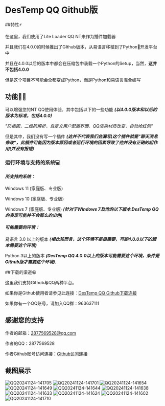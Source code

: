 # **DesTemp QQ Github版**

##特性⚡

在这里，我们使用了Lite Loader QQ NT来作为插件加载器

并且我们在4.0.0的时候推出了GIthub版本，从易语言移植到了Python🐍开发平台中

并且在4.0.0以后的版本中都会在压缩包中装载一个Python的Setup，当然，**这并不包括4.0.0**

但是这个项目不可能会全都变成Python，而是Python和易语言混合编写

## 功能💪🏻

可以增强您的NT QQ使用体验，其中包括以下的一些功能 ***(以4.0.0版本和以后的版本为标准，包括4.0.0)***

*"防撤回，二维码解析，自定义用户配置界面，QQ渲染材质改变，自动抢红包"*

但是其中，我们没有写一个插件 ***(这并不代表我们会漏写)***这个插件就是"聊天消息修改"，此插件可能因为版本原因或者运行环境的因素导致了他并没有正确的起作用***(并没有报错)***

### 运行环境与支持的系统💻

#### *所支持的系统：*
Windows 11 (家庭版、专业版)

Windows 10 (家庭版、专业版)

Windows 7 (家庭版、专业版) ***(针对于Windows 7及他的以下版本 DesTemp QQ的表现可能并不会那么的出色)***

#### *可能需要的环境：*

易语言 3.0 以上的版本 ***(相比较而言，这个环境不是很需要，可能4.0.0以下的版本需要这个环境)***

Python 3以上的版本 ***(DesTemp QQ 4.0.0以上的版本可能需要这个环境，条件是Github版才需要这个环境)***.

##下载的渠道😀

这里我们支持Github与QQ两种平台。

如果你是Github使用者请参见此连接：[DesTemp QQ Github下载连接](https://github.com/Drumda/DesTemp-QQ/releases/tag/Recode "DesTemp QQ Github下载连接")

如果你有一个QQ账号，请加入QQ群：963637111

## **感谢您的支持**

作者的邮箱：2877569528@qq.com

作者的QQ：2877569528

作者Github账号访问连接：[Github访问连接](https://github.com/Drumda "Github访问连接")

## **截图展示**
![QQ20241124-141705](https://github.com/user-attachments/assets/cbb6ca41-f353-4efa-bbf3-f84b6bf03bc2)
![QQ20241124-141701](https://github.com/user-attachments/assets/83eca986-42cb-4662-8726-88035807312f)
![QQ20241124-141654](https://github.com/user-attachments/assets/18f7f845-f66c-40d1-ae8d-48fbcad730ac)
![QQ20241124-141649](https://github.com/user-attachments/assets/8cbd0e2a-ddfe-4a10-ac88-b8dae3ad1029)
![QQ20241124-141644](https://github.com/user-attachments/assets/1c69d96e-5575-4db4-a06e-da3cd0911e19)
![QQ20241124-141638](https://github.com/user-attachments/assets/d91b2270-b592-4e4e-b6bb-2dc25a17c141)
![QQ20241124-141633](https://github.com/user-attachments/assets/d1ee2a41-fdba-467c-9cc4-21971231040a)
![QQ20241124-141624](https://github.com/user-attachments/assets/b4fc122f-f86c-4168-9dcb-4b99a59eb845)
![QQ20241124-141602](https://github.com/user-attachments/assets/fbd38c0f-9030-4ee8-b3f0-908a46db77a1)
![QQ20241124-141710](https://github.com/user-attachments/assets/4395c19b-391f-428a-a25f-ccf80762338e)

